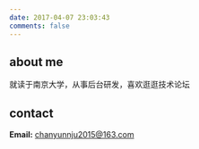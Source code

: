 ```yaml
---
date: 2017-04-07 23:03:43
comments: false
---
```


## about me

就读于南京大学，从事后台研发，喜欢逛逛技术论坛



## contact

**Email:** chanyunnju2015@163.com